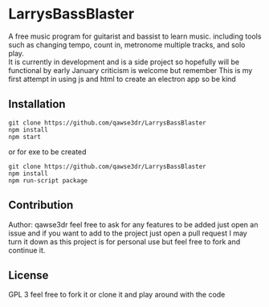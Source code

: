 # LarrysBassBlaster
A free music program for guitarist and bassist to learn music.
including tools such as changing tempo, count in, metronome multiple tracks,
and solo play.  
It is currently in development and is a side project so hopefully will be functional
by early January criticism is welcome
but remember
  This is my first attempt in using js and html to create an electron app so be kind

## Installation
```
git clone https://github.com/qawse3dr/LarrysBassBlaster
npm install
npm start
```
or for exe to be created
```
git clone https://github.com/qawse3dr/LarrysBassBlaster
npm install
npm run-script package
```
## Contribution
Author: qawse3dr
feel free to ask for any features to be added just open an issue
and if you want to add to the project just open a pull request I may turn it
down as this project is for personal use but feel free to fork and continue it.
## License
GPL 3
feel free to fork it or clone it and play around with the code
